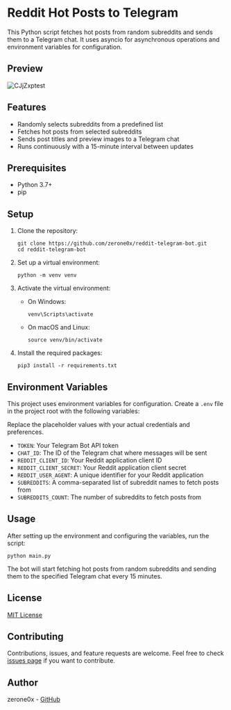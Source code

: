 # Reddit Hot Posts to Telegram

This Python script fetches hot posts from random subreddits and sends them to a Telegram chat. It uses asyncio for asynchronous operations and environment variables for configuration.

## Preview
![CJjZxptest](https://cdn.jsdelivr.net/gh/h3x311/upic@main/LC3/2024/CJjZxptest.png)

## Features

- Randomly selects subreddits from a predefined list
- Fetches hot posts from selected subreddits
- Sends post titles and preview images to a Telegram chat
- Runs continuously with a 15-minute interval between updates

## Prerequisites

- Python 3.7+
- pip

## Setup

1. Clone the repository:
   ```
   git clone https://github.com/zerone0x/reddit-telegram-bot.git
   cd reddit-telegram-bot
   ```

2. Set up a virtual environment:
   ```
   python -m venv venv
   ```

3. Activate the virtual environment:
   - On Windows:
     ```
     venv\Scripts\activate
     ```
   - On macOS and Linux:
     ```
     source venv/bin/activate
     ```

4. Install the required packages:
   ```
   pip3 install -r requirements.txt
   ```

## Environment Variables

This project uses environment variables for configuration. Create a `.env` file in the project root with the following variables:

Replace the placeholder values with your actual credentials and preferences.

- `TOKEN`: Your Telegram Bot API token
- `CHAT_ID`: The ID of the Telegram chat where messages will be sent
- `REDDIT_CLIENT_ID`: Your Reddit application client ID
- `REDDIT_CLIENT_SECRET`: Your Reddit application client secret
- `REDDIT_USER_AGENT`: A unique identifier for your Reddit application
- `SUBREDDITS`: A comma-separated list of subreddit names to fetch posts from
- `SUBREDDITS_COUNT`: The number of subreddits to fetch posts from

## Usage

After setting up the environment and configuring the variables, run the script:

```
python main.py
```

The bot will start fetching hot posts from random subreddits and sending them to the specified Telegram chat every 15 minutes.

## License

[MIT License](https://opensource.org/licenses/MIT)

## Contributing

Contributions, issues, and feature requests are welcome. Feel free to check [issues page](https://github.com/zerone0x/reddit-telegram-bot/issues) if you want to contribute.

## Author

zerone0x - [GitHub](https://github.com/zerone0x)
